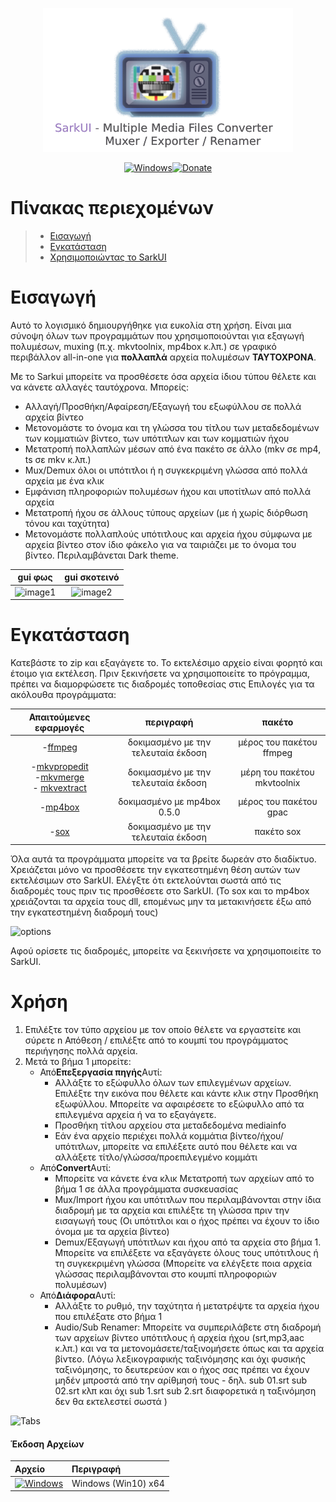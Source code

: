 <!-- MANPAGE: BEGIN EXCLUDED SECTION -->

<div align="center">

[![Sarkui](https://raw.githubusercontent.com/sarkinios/sarkui/master/.github/banner.png)](#readme)

[![Windows](https://img.shields.io/badge/-Windows_x64-blue.svg?style=for-the-badge&label=Download&logo=windows&color=6272a4)](https://github.com/sarkinios/sarkui/releases/latest/download/SarkUI.v1.0.0.zip)[![Donate](https://img.shields.io/badge/_-Donate-red.svg?logo=githubsponsors&labelColor=555555&style=for-the-badge)](https://ko-fi.com/sarkas)

</div>
<!-- MANPAGE: END EXCLUDED SECTION -->

# Πίνακας περιεχομένων

> -   [Εισαγωγή](#εισαγωγή)
> -   [Εγκατάσταση](#εγκατάσταση)
> -   [Χρησιμοποιώντας το SarkUI](#χρήση)

# Εισαγωγή

Αυτό το λογισμικό δημιουργήθηκε για ευκολία στη χρήση. Είναι μια σύνοψη όλων των προγραμμάτων που χρησιμοποιούνται για εξαγωγή πολυμέσων, muxing (π.χ. mkvtoolnix, mp4box κ.λπ.)
σε γραφικό περιβάλλον all-in-one για **πολλαπλά** αρχεία πολυμέσων **ΤΑΥΤΟΧΡΟΝΑ**.

Με το Sarkui μπορείτε να προσθέσετε όσα αρχεία ίδιου τύπου θέλετε και να κάνετε αλλαγές ταυτόχρονα.
Μπορείς:

-   Αλλαγή/Προσθήκη/Αφαίρεση/Εξαγωγή του εξωφύλλου σε πολλά αρχεία βίντεο
-   Μετονομάστε το όνομα και τη γλώσσα του τίτλου των μεταδεδομένων των κομματιών βίντεο, των υπότιτλων και των κομματιών ήχου
-   Μετατροπή πολλαπλών μέσων από ένα πακέτο σε άλλο (mkv σε mp4, ts σε mkv κ.λπ.)
-   Mux/Demux όλοι οι υπότιτλοι ή η συγκεκριμένη γλώσσα από πολλά αρχεία με ένα κλικ
-   Εμφάνιση πληροφοριών πολυμέσων ήχου και υποτίτλων από πολλά αρχεία
-   Μετατροπή ήχου σε άλλους τύπους αρχείων (με ή χωρίς διόρθωση τόνου και ταχύτητα)
-   Μετονομάστε πολλαπλούς υπότιτλους και αρχεία ήχου σύμφωνα με αρχεία βίντεο στον ίδιο φάκελο για να ταιριάζει με το όνομα του βίντεο.
    Περιλαμβάνεται Dark theme.

|                  gui φως                 |               gui σκοτεινό               |
| :--------------------------------------: | :--------------------------------------: |
| ![image1](https://imgur.com/36VIzQG.png) | ![image2](https://imgur.com/Av6UinI.png) |

# Εγκατάσταση

Κατεβάστε το zip και εξαγάγετε το. Το εκτελέσιμο αρχείο είναι φορητό και έτοιμο για εκτέλεση.
Πριν ξεκινήσετε να χρησιμοποιείτε το πρόγραμμα, πρέπει να διαμορφώσετε τις διαδρομές τοποθεσίας στις Επιλογές για τα ακόλουθα προγράμματα:

Απαιτούμενες εφαρμογές| περιγραφή | πακέτο
:----------------------:|:-------------------------------------------:|:-----:
|-[ffmpeg](https://ffmpeg.org/download.html)| δοκιμασμένο με την τελευταία έκδοση| μέρος του πακέτου ffmpeg|
|-[mkvpropedit](https://www.fosshub.com/MKVToolNix.html)<br />-[mkvmerge](https://www.fosshub.com/MKVToolNix.html)<br /> - [mkvextract](https://www.fosshub.com/MKVToolNix.html)| δοκιμασμένο με την τελευταία έκδοση| μέρη του πακέτου mkvtoolnix|
|-[mp4box](https://gpac.wp.imt.fr/downloads/)|δοκιμασμένο με mp4box 0.5.0| μέρος του πακέτου gpac|
|-[sox](https://sourceforge.net/projects/sox/files/sox/)|δοκιμασμένο με την τελευταία έκδοση| πακέτο sox|

Όλα αυτά τα προγράμματα μπορείτε να τα βρείτε δωρεάν στο διαδίκτυο. Χρειάζεται μόνο να προσθέσετε την εγκατεστημένη θέση αυτών των εκτελέσιμων στο SarkUI.
Ελέγξτε ότι εκτελούνται σωστά από τις διαδρομές τους πριν τις προσθέσετε στο SarkUI. (Το sox και το mp4box χρειάζονται τα αρχεία τους dll, επομένως μην τα μετακινήσετε έξω από την εγκατεστημένη διαδρομή τους)

![options](https://imgur.com/hY2zdya.png)

Αφού ορίσετε τις διαδρομές, μπορείτε να ξεκινήσετε να χρησιμοποιείτε το SarkUI.

# Χρήση

1.  Επιλέξτε τον τύπο αρχείου με τον οποίο θέλετε να εργαστείτε και σύρετε n Απόθεση / επιλέξτε από το κουμπί του προγράμματος περιήγησης πολλά αρχεία.
2.  Μετά το βήμα 1 μπορείτε:
    -   Από**Επεξεργασία πηγής**Αυτί:
        -   Αλλάξτε το εξώφυλλο όλων των επιλεγμένων αρχείων. Επιλέξτε την εικόνα που θέλετε και κάντε κλικ στην Προσθήκη εξωφύλλου. Μπορείτε να αφαιρέσετε το εξώφυλλο από τα επιλεγμένα αρχεία ή να το εξαγάγετε.
        -   Προσθήκη τίτλου αρχείου στα μεταδεδομένα mediainfo
        -   Εάν ένα αρχείο περιέχει πολλά κομμάτια βίντεο/ήχου/υπότιτλων, μπορείτε να επιλέξετε αυτό που θέλετε και να αλλάξετε τίτλο/γλώσσα/προεπιλεγμένο κομμάτι
    -   Από**Convert**Αυτί:
        -   Μπορείτε να κάνετε ένα κλικ Μετατροπή των αρχείων από το βήμα 1 σε άλλα προγράμματα συσκευασίας
        -   Mux/Import ήχου και υπότιτλων που περιλαμβάνονται στην ίδια διαδρομή με τα αρχεία και επιλέξτε τη γλώσσα πριν την εισαγωγή τους (Οι υπότιτλοι και ο ήχος πρέπει να έχουν το ίδιο όνομα με τα αρχεία βίντεο)
        -   Demux/Εξαγωγή υπότιτλων και ήχου από τα αρχεία στο βήμα 1. Μπορείτε να επιλέξετε να εξαγάγετε όλους τους υπότιτλους ή τη συγκεκριμένη γλώσσα (Μπορείτε να ελέγξετε ποια αρχεία γλώσσας περιλαμβάνονται στο κουμπί πληροφοριών πολυμέσων)
    -   Από**Διάφορα**Αυτί:
        -   Αλλάξτε το ρυθμό, την ταχύτητα ή μετατρέψτε τα αρχεία ήχου που επιλέξατε στο βήμα 1
        -   Audio/Sub Renamer: Μπορείτε να συμπεριλάβετε στη διαδρομή των αρχείων βίντεο υπότιτλους ή αρχεία ήχου (srt,mp3,aac κ.λπ.) και να τα μετονομάσετε/ταξινομήσετε όπως και τα αρχεία βίντεο.
            (Λόγω λεξικογραφικής ταξινόμησης και όχι φυσικής ταξινόμησης, το δευτερεύον και ο ήχος σας πρέπει να έχουν μηδέν μπροστά από την αρίθμησή τους - δηλ. sub 01.srt sub 02.srt κλπ και όχι sub 1.srt sub 2.srt διαφορετικά η ταξινόμηση δεν θα εκτελεστεί σωστά )

![Tabs](https://imgur.com/zdH6V02.png)

#### Έκδοση Αρχείων

| Αρχείο                                                                                                                                                                                  | Περιγραφή                            |
| :-------------------------------------------------------------------------------------------------------------------------------------------------------------------------------------- | :----------------------------------- |
| [![Windows](https://img.shields.io/github/v/release/sarkinios/sarkui?color=f1fa8c&style=for-the-badge)](https://github.com/sarkinios/sarkui/releases/latest/download/SarkUI.v1.0.0.zip) | Windows (Win10) x64 |
